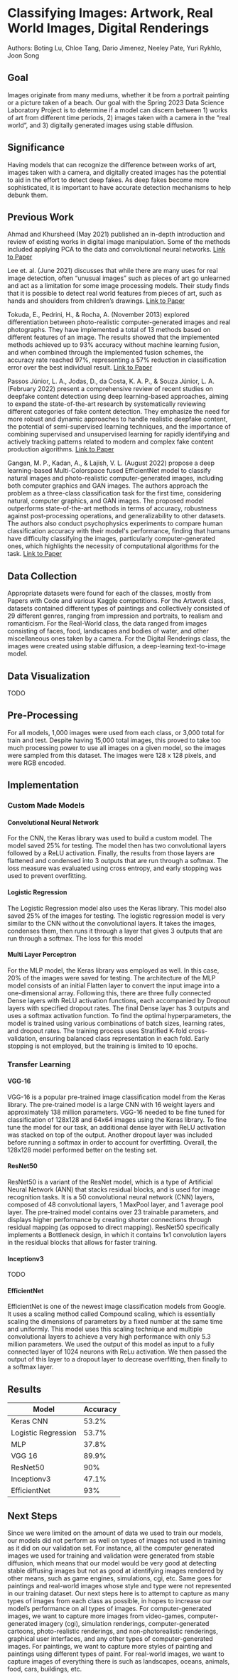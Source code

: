 # Classifying Images: Artwork, Real World Images, Digital Renderings

Authors: Boting Lu, Chloe Tang, Dario Jimenez, Neeley Pate, Yuri Rykhlo, Joon Song

## Goal
Images originate from many mediums, whether it be from a portrait painting or a picture taken of a beach. Our goal with the Spring 2023 Data Science Laboratory Project is to determine if a model can discern between 1) works of art from different time periods, 2) images taken with a camera in the “real world”, and 3) digitally generated images using stable diffusion. 

## Significance
Having models that can recognize the difference between works of art, images taken with a camera, and digitally created images has the potential to aid in the effort to detect deep fakes. As deep fakes become more sophisticated, it is important to have accurate detection mechanisms to help debunk them.

## Previous Work
Ahmad and Khursheed (May 2021) published an in-depth introduction and review of existing works in digital image manipulation. Some of the methods included applying PCA to the data and convolutional neural networks.
[Link to Paper](https://link.springer.com/chapter/10.1007/978-981-33-4604-8_70#Sec9)

Lee et. al. (June 2021) discusses that while there are many uses for real image detection, often “unusual images” such as pieces of art go unlearned and act as a limitation for some image processing models. Their study finds that it is possible to detect real world features from pieces of art, such as hands and shoulders from children’s drawings.
[Link to Paper](https://link.springer.com/chapter/10.1007/978-3-030-79474-3_7)

Tokuda, E., Pedrini, H., & Rocha, A. (November 2013) explored differentiation between photo-realistic computer-generated images and real photographs. They have implemented a total of 13 methods based on different features of an image. The results showed that the implemented methods achieved up to 93% accuracy without machine learning fusion, and when combined through the implemented fusion schemes, the accuracy rate reached 97%, representing a 57% reduction in classification error over the best individual result.
[Link to Paper](https://www.researchgate.net/publication/259141839_Computer_generated_images_vs_digital_photographs_A_synergetic_feature_and_classifier_combination_approach)

Passos Júnior, L. A., Jodas, D., da Costa, K. A. P., & Souza Júnior, L. A. (February 2022) present a comprehensive review of recent studies on deepfake content detection using deep learning-based approaches, aiming to expand the state-of-the-art research by systematically reviewing different categories of fake content detection.  They emphasize the need for more robust and dynamic approaches to handle realistic deepfake content, the potential of semi-supervised learning techniques, and the importance of combining supervised and unsupervised learning for rapidly identifying and actively tracking patterns related to modern and complex fake content production algorithms.
[Link to Paper](https://www.researchgate.net/publication/358603507_A_Review_of_Deep_Learning-based_Approaches_for_Deepfake_Content_Detection)

Gangan, M. P., Kadan, A., & Lajish, V. L. (August 2022) propose a deep learning-based Multi-Colorspace fused EfficientNet model to classify natural images and photo-realistic computer-generated images, including both computer graphics and GAN images. The authors approach the problem as a three-class classification task for the first time, considering natural, computer graphics, and GAN images. The proposed model outperforms state-of-the-art methods in terms of accuracy, robustness against post-processing operations, and generalizability to other datasets. The authors also conduct psychophysics experiments to compare human classification accuracy with their model's performance, finding that humans have difficulty classifying the images, particularly computer-generated ones, which highlights the necessity of computational algorithms for the task. 
[Link to Paper](https://www.researchgate.net/publication/361875698_Distinguishing_natural_and_computer_generated_images_using_Multi-Colorspace_fused_EfficientNet)



## Data Collection
Appropriate datasets were found for each of the classes, mostly from Papers with Code and various Kaggle competitions. For the Artwork class, datasets contained different types of paintings and collectively consisted of 29 different genres, ranging from impression and portraits, to realism and romanticism. For the Real-World class, the data ranged from images consisting of faces, food, landscapes and bodies of water, and other miscellaneous ones taken by a camera. For the Digital Renderings class, the images were created using stable diffusion, a deep-learning text-to-image model.

## Data Visualization
TODO

## Pre-Processing
For all models, 1,000 images were used from each class, or 3,000 total for train and test. Despite having 15,000 total images, this proved to take too much processing power to use all images on a given model, so the images were sampled from this dataset. The images were 128 x 128 pixels, and were RGB encoded.

## Implementation
### Custom Made Models
#### Convolutional Neural Network
For the CNN, the Keras library was used to build a custom model. The model saved 25% for testing. The model then has two convolutional layers followed by a ReLU activation. Finally, the results from those layers are flattened and condensed into 3 outputs that are run through a softmax. The loss measure was evaluated using cross entropy, and early stopping was used to prevent overfitting.

#### Logistic Regression
The Logistic Regression model also uses the Keras library. This model also saved 25% of the images for testing. The logistic regression model is very similar to the CNN without the convolutional layers. It takes the images, condenses them, then runs it through a layer that gives 3 outputs that are run through a softmax. The loss for this model

#### Multi Layer Perceptron
For the MLP model, the Keras library was employed as well. In this case, 20% of the images were saved for testing. The architecture of the MLP model consists of an initial Flatten layer to convert the input image into a one-dimensional array. Following this, there are three fully connected Dense layers with ReLU activation functions, each accompanied by Dropout layers with specified dropout rates. The final Dense layer has 3 outputs and uses a softmax activation function. To find the optimal hyperparameters, the model is trained using various combinations of batch sizes, learning rates, and dropout rates. The training process uses Stratified K-fold cross-validation, ensuring balanced class representation in each fold. Early stopping is not employed, but the training is limited to 10 epochs.

### Transfer Learning
#### VGG-16
VGG-16 is a popular pre-trained image classification model from the Keras library. The pre-trained model is a large CNN with 16 weight layers and approximately 138 million parameters. VGG-16 needed to be fine tuned for classification of 128x128 and 64x64 images using the Keras library. To fine tune the model for our task, an additional dense layer with ReLU activation was stacked on top of the output. Another dropout layer was included before running a softmax in order to account for overfitting. Overall, the 128x128 model performed better on the testing set.

#### ResNet50
ResNet50 is a variant of the ResNet model, which is a type of Artificial Neural Network (ANN) that stacks residual blocks, and is used for image recognition tasks. It is a 50 convolutional neural network (CNN) layers, composed of 48 convolutional layers, 1 MaxPool layer, and 1 average pool layer. The pre-trained model contains over 23 trainable parameters, and displays higher performance by creating shorter connections through residual mapping (as opposed to direct mapping). ResNet50 specifically implements a Bottleneck design, in which it contains 1x1 convolution layers in the residual blocks that allows for faster training.  

#### Inceptionv3
TODO

#### EfficientNet
EfficientNet is one of the newest image classification models from Google. It uses a scaling method called Compound scaling, which is essentially scaling the dimensions of parameters by a fixed number at the same time and uniformly. This model uses this scaling technique and multiple convolutional layers to achieve a very high performance with only 5.3 million parameters. We used the output of this model as input to a fully connected layer of 1024 neurons with ReLu activation. We then passed the output of this layer to a dropout layer to decrease overfitting, then finally to a softmax layer.

## Results
| Model         | Accuracy          |
| ------------ | ------------- |
| Keras CNN     | 53.2%     |
| Logistic Regression   | 53.7%      |
| MLP | 37.8% |
| VGG 16     | 89.9%     |
| ResNet50     | 90%     |
| Inceptionv3   | 47.1%      |
| EfficientNet | 93%|

## Next Steps
Since we were limited on the amount of data we used to train our models, our models did not perform as well on types of images not used in training as it did on our validation set. For instance, all the computer generated images we used for training and validation were generated from stable diffusion, which means that our model would be very good at detecting stable diffusing images but not as good at identifying images rendered by other means, such as game engines, simulations, cgi, etc. Same goes for paintings and real-world images whose style and type were not represented in our training dataset. Our next steps here is to attempt to capture as many types of images from each class as possible, in hopes to increase our model’s performance on all types of images. For computer-generated images, we want to capture more images from video-games, computer-generated imagery (cgi), simulation renderings, computer-generated cartoons, photo-realistic renderings, and non-photorealistic renderings, graphical user interfaces,  and any other types of computer-generated images. For paintings, we want to capture more styles of painting and paintings using different types of paint. For real-world images, we want to capture images of everything there is such as landscapes, oceans, animals, food, cars, buildings, etc.
